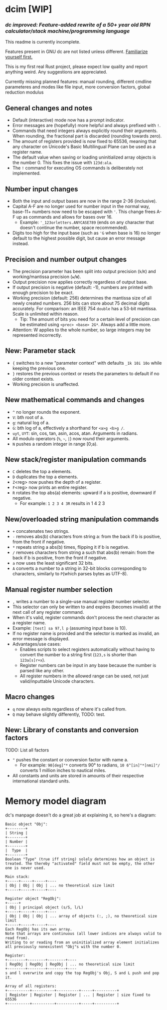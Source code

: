 # dcim [WIP]
### *dc improved: Feature-added rewrite of a 50+ year old RPN calculator/stack machine/programming language*
This readme is currently incomplete.

Features present in GNU dc are not listed unless different. [Familiarize yourself first.](https://linux.die.net/man/1/dc)

This is my first real Rust project, please expect low quality and report anything weird. Any suggestions are appreciated.

Currently missing planned features: manual rounding, different cmdline parameteres and modes like file input, more conversion factors, global reduction modulus
## General changes and notes
- Default (interactive) mode now has a prompt indicator.
- Error messages are (hopefully) more helpful and always prefixed with `!`.
- Commands that need integers always explicitly round their arguments. When rounding, the fractional part is discarded (rounding towards zero).
- The amount of registers provided is now fixed to 65536, meaning that any character on Unicode's Basic Multilingual Plane can be used as a register name.
- The default value when saving or loading uninitialized array objects is the number 0. This fixes the issue with `123d:ala`.
- The `!` command for executing OS commands is deliberately not implemented.
## Number input changes
- Both the input and output bases are now in the range 2-36 (inclusive).
- Capital A-F are no longer used for number input in the normal way, base-11+ numbers now need to be escaped with `'`. This change frees A-F up as commands and allows for bases over 16.
  - Example: `'_123orletters.ANYCASE789` (ends on any character that doesn't continue the number, space recommended).
- Digits too high for the input base (such as `'G` when base is 16) no longer default to the highest possible digit, but cause an error message instead.
## Precision and number output changes
- The precision parameter has been split into output precision (`k`/`K`) and working/mantissa precision (`w`/`W`).
- Output precision now applies correctly regardless of output base.
- If output precision is negative (default: -1), numbers are printed with enough precision to be exact.
- Working precision (default: 256) determines the mantissa size of all newly created numbers. 256 bits can store about 75 decimal digits accurately. For comparison: an IEEE 754 `double` has a 53-bit mantissa. Scale is unlimited within reason.
  - Tip: The amount of bits you need for a certain level of precision can be estimated using `<prec> <base> 2G*`. Always add a little more.
- Attention: W applies to the whole number, so large integers may be represented incorrectly.
## New: Parameter stack
- `{` switches to a new "parameter context" with defaults `_1k 10i 10o` while keeping the previous one.
- `}` restores the previous context or resets the parameters to default if no older context exists.
- Working precision is unaffected.
## New mathematical commands and changes
- `^` no longer rounds the exponent.
- `V`: bth root of a.
- `g`: natural log of a.
- `G`: bth log of a, effectively a shorthand for `<a>g <b>g /`.
- `uyt`, `UYT`: sin, cos, tan, asin, acos, atan. Arguments in radians.
- All modulo operators (`%`, `~`, `|`) now round their arguments.
- `N` pushes a random integer in range \[0;a).
## New stack/register manipulation commands
- `C` deletes the top a elements.
- `D` duplicates the top a elements.
- `Z`\<reg\> now pushes the depth of a register.
- `F`\<reg\> now prints an entire register.
- `R` rotates the top abs(a) elements: upward if a is positive, downward if negative.
  - For example: `1 2 3 4 3R` results in 1 4 2 3
## New/overloaded string manipulation commands
- `+` concatenates two strings.
- `-` removes abs(b) characters from string a: from the back if b is positive, from the front if negative.
- `*` repeats string a abs(b) times, flipping it if b is negative.
- `/` removes characters from string a such that abs(b) remain: from the back if b is positive, from the front if negative.
- `a` now uses the least significant 32 bits.
- `A` converts a number to a string in 32-bit blocks corresponding to characters, similarly to `P`(which parses bytes as UTF-8).
## Manual register number selection
- `,` writes a number to a single-use manual register number selector.
- This selector can only be written to and expires (becomes invalid) at the next call of any register command.
- When it's valid, register commands don't process the next character as a register name.
- Example: `[test] sa 97,l p` (assuming input base is 10).
- If no register name is provided and the selector is marked as invalid, an error message is displayed.
- Advantages/use cases:
  - Enables scripts to select registers automatically without having to convert the number to a string first (`123,s` is shorter than `123a[s]r+x`).
  - Register numbers can be input in any base because the number is parsed like any other.
  - All register numbers in the allowed range can be used, not just valid/inputtable Unicode characters.
## Macro changes
- `q` now always exits regardless of where it's called from.
- `Q` may behave slightly differently, TODO: test.
## New: Library of constants and conversion factors
TODO: List all factors
- `"` pushes the constant or conversion factor with name a.
  - For example: `90[deg]"*` converts 90° to radians, `10 6^[in]"*[nmi]"/` converts 1 million inches to nautical miles.
- All constants and units are stored in amounts of their respective international standard units.
# Memory model diagram
dc's manpage doesn't do a great job at explaining it, so here's a diagram:
```
Basic object "Obj":
+--------+
| String |
+--------+
| Number |
+--------+
|  Type  |
+--------+
Boolean "Type" (true iff string) solely determines how an object is treated. The thereby "activated" field must not be empty, the other one is never used.

Main stack:
+-----+-----+-----+----
| Obj | Obj | Obj | ... no theoretical size limit
+-----+-----+-----+----

Register object "RegObj":
+-----+
| Obj | principal object (s/S, l/L)
+-----+-----+-----+----
| Obj | Obj | Obj | ... array of objects (:, ;), no theoretical size limit
+-----+-----+-----+----
Each RegObj has its own array.
Note that arrays are continuous (all lower indices are always valid to read from).
Writing to or reading from an uninitialized array element initializes all previously nonexistent "Obj"s with the number 0.

Register:
+--------+--------+--------+----
| RegObj | RegObj | RegObj | ... no theoretical size limit
+--------+--------+--------+----
s and l overwrite and copy the top RegObj's Obj, S and L push and pop it.

Array of all registers:
+----------+----------+----------+-----+----------+
| Register | Register | Register | ... | Register | size fixed to 65536
+----------+----------+----------+-----+----------+
```
